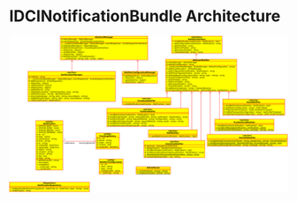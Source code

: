 IDCINotificationBundle Architecture
===================================

![UML Class Diagram](class_diagram.png)
